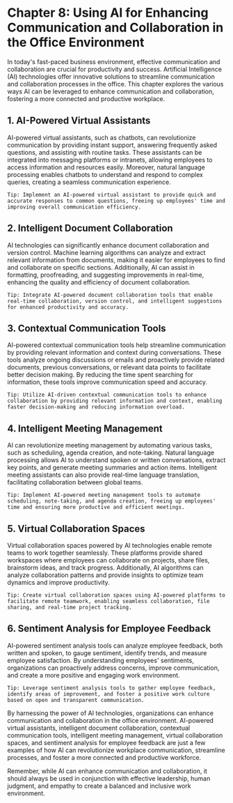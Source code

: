 Chapter 8: Using AI for Enhancing Communication and Collaboration in the Office Environment
===========================================================================================

In today's fast-paced business environment, effective communication and collaboration are crucial for productivity and success. Artificial Intelligence (AI) technologies offer innovative solutions to streamline communication and collaboration processes in the office. This chapter explores the various ways AI can be leveraged to enhance communication and collaboration, fostering a more connected and productive workplace.

**1. AI-Powered Virtual Assistants**
------------------------------------

AI-powered virtual assistants, such as chatbots, can revolutionize communication by providing instant support, answering frequently asked questions, and assisting with routine tasks. These assistants can be integrated into messaging platforms or intranets, allowing employees to access information and resources easily. Moreover, natural language processing enables chatbots to understand and respond to complex queries, creating a seamless communication experience.

`Tip: Implement an AI-powered virtual assistant to provide quick and accurate responses to common questions, freeing up employees' time and improving overall communication efficiency.`

**2. Intelligent Document Collaboration**
-----------------------------------------

AI technologies can significantly enhance document collaboration and version control. Machine learning algorithms can analyze and extract relevant information from documents, making it easier for employees to find and collaborate on specific sections. Additionally, AI can assist in formatting, proofreading, and suggesting improvements in real-time, enhancing the quality and efficiency of document collaboration.

`Tip: Integrate AI-powered document collaboration tools that enable real-time collaboration, version control, and intelligent suggestions for enhanced productivity and accuracy.`

**3. Contextual Communication Tools**
-------------------------------------

AI-powered contextual communication tools help streamline communication by providing relevant information and context during conversations. These tools analyze ongoing discussions or emails and proactively provide related documents, previous conversations, or relevant data points to facilitate better decision making. By reducing the time spent searching for information, these tools improve communication speed and accuracy.

`Tip: Utilize AI-driven contextual communication tools to enhance collaboration by providing relevant information and context, enabling faster decision-making and reducing information overload.`

**4. Intelligent Meeting Management**
-------------------------------------

AI can revolutionize meeting management by automating various tasks, such as scheduling, agenda creation, and note-taking. Natural language processing allows AI to understand spoken or written conversations, extract key points, and generate meeting summaries and action items. Intelligent meeting assistants can also provide real-time language translation, facilitating collaboration between global teams.

`Tip: Implement AI-powered meeting management tools to automate scheduling, note-taking, and agenda creation, freeing up employees' time and ensuring more productive and efficient meetings.`

**5. Virtual Collaboration Spaces**
-----------------------------------

Virtual collaboration spaces powered by AI technologies enable remote teams to work together seamlessly. These platforms provide shared workspaces where employees can collaborate on projects, share files, brainstorm ideas, and track progress. Additionally, AI algorithms can analyze collaboration patterns and provide insights to optimize team dynamics and improve productivity.

`Tip: Create virtual collaboration spaces using AI-powered platforms to facilitate remote teamwork, enabling seamless collaboration, file sharing, and real-time project tracking.`

**6. Sentiment Analysis for Employee Feedback**
-----------------------------------------------

AI-powered sentiment analysis tools can analyze employee feedback, both written and spoken, to gauge sentiment, identify trends, and measure employee satisfaction. By understanding employees' sentiments, organizations can proactively address concerns, improve communication, and create a more positive and engaging work environment.

`Tip: Leverage sentiment analysis tools to gather employee feedback, identify areas of improvement, and foster a positive work culture based on open and transparent communication.`

By harnessing the power of AI technologies, organizations can enhance communication and collaboration in the office environment. AI-powered virtual assistants, intelligent document collaboration, contextual communication tools, intelligent meeting management, virtual collaboration spaces, and sentiment analysis for employee feedback are just a few examples of how AI can revolutionize workplace communication, streamline processes, and foster a more connected and productive workforce.

Remember, while AI can enhance communication and collaboration, it should always be used in conjunction with effective leadership, human judgment, and empathy to create a balanced and inclusive work environment.
